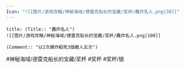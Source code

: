 ```yaml
---
Icon: "![[图片/游戏攻略/神秘海域/德雷克船长的宝藏/奖杯/轟炸名人.png|30]]"
---
```

```ad-common-silver-trophy
title: (Title:: "轟炸名人")
![[图片/游戏攻略/神秘海域/德雷克船长的宝藏/奖杯/轟炸名人.png|100]]

(Comment:: "以1次爆炸殺死3個敵人五次")
```

#神秘海域/德雷克船长的宝藏/奖杯 #奖杯 #奖杯/银
